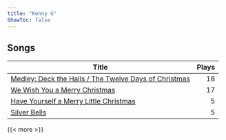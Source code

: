 ```yaml
---
title: "Kenny G"
ShowToc: false
---
```


## Songs
Title | Plays 
----- | -----: 
[Medley: Deck the Halls / The Twelve Days of Christmas](/songs/medley-deck-the-halls-the-twelve-days-of-christmas) | 18
[We Wish You a Merry Christmas](/songs/we-wish-you-a-merry-christmas) | 17
[Have Yourself a Merry Little Christmas](/songs/have-yourself-a-merry-little-christmas) | 5
[Silver Bells](/songs/silver-bells) | 5

{{< more >}}